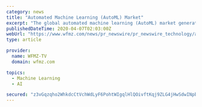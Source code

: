 ```yaml
---
category: news
title: "Automated Machine Learning (AutoML) Market"
excerpt: "The global automated machine learning (AutoML) market generated the revenue of $269.6 million in 2019, and is expected to reach $14,511.9 million by 2030, advancing at a CAGR of 43.7% during the ..."
publishedDateTime: 2020-04-07T02:03:00Z
webUrl: "https://www.wfmz.com/news/pr_newswire/pr_newswire_technology/automated-machine-learning-automl-market/article_b1f573a7-0862-5891-ad0e-504da49e8a5b.html"
type: article

provider:
  name: WFMZ-TV
  domain: wfmz.com

topics:
  - Machine Learning
  - AI

secured: "z3vGqzqho2WhkdcCtVchWdLyF6PohtWIgqlHlQOivftKqj9ZLG4jHwSdwINpbqYX+Xr2c5+LBwfLgTgR7kGwaf9SENnNHKtYcJvH9R4NVIIo3x5ZO2J6I6HtxZ7LD09jUjv3xSxl7lqrG1CQ3/GSoP2UOJ6cwH98MQxLdzJ6rG9rPi2Bi4VgLZHbXuUPawPXFwmfqZv6hkv1FP03vSla0i7zhJiUA2gNTomkfBI1mnoryHfhxbYwxMpagvQQwn66+y7aEyj0qVfmDCsIiiosUFJajaEyVI/RC+J7H01H/lciHF3OMVi8TuEbmz2Se0YU;cfFMluURQYK+IhB/dcFe1Q=="
---
```


